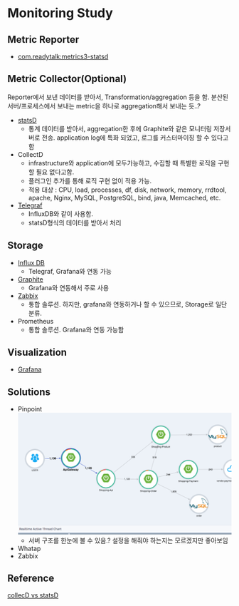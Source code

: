 # Monitoring Study

## Metric Reporter
- [com.readytalk:metrics3-statsd](statsD/README.md)

## Metric Collector(Optional)
Reporter에서 보낸 데이터를 받아서, Transformation/aggregation 등을 함. 
분산된 서버/프로세스에서 보내는 metric을 하나로 aggregation해서 보내는 듯..?
- [statsD](statsD/README.md)
    - 통계 데이터를 받아서, aggregation한 후에 Graphite와 같은 모니터링 저장서버로 전송. application log에 특화 되었고, 로그를 커스터마이징 할 수 있다고함
- CollectD
    - infrastructure와 application에 모두가능하고, 수집할 때 특별한 로직을 구현할 필요 없다고함.
    - 플러그인 추가를 통해 로직 구현 없이 적용 가능.
    - 적용 대상 : CPU, load, processes, df, disk, network, memory, rrdtool, apache, Nginx, MySQL, PostgreSQL, bind, java, Memcached, etc.
- [Telegraf](influxdb/README.md)
    - InfluxDB와 같이 사용함.
    - statsD형식의 데이터를 받아서 처리
## Storage
- [Influx DB](influxdb/README.md)
    - Telegraf, Grafana와 연동 가능
- [Graphite](graphite/README.md)
    - Grafana와 연동해서 주로 사용
- [Zabbix](zabbix/README.md)
    - 통합 솔루션. 하지만, grafana와 연동하거나 할 수 있으므로, Storage로 일단 분류.
- Prometheus
    - 통합 솔루션. Grafana와 연동 가능함
## Visualization
- [Grafana](grafana/README.md)

## Solutions
- Pinpoint
  ![img.png](img/img.png)
  - 서버 구조를 한눈에 볼 수 있음.? 설정을 해줘야 하는지는 모르겠지만 좋아보임
- Whatap
- Zabbix


## Reference
[collecD vs statsD](https://www.metricfire.com/blog/collectd-vs-statsd/#:~:text=Collectd%20can%20be%20used%20for,counts%2C%20sets%2C%20and%20intervals.)